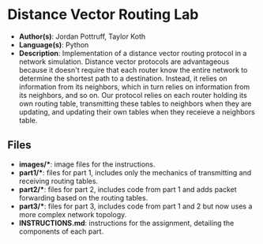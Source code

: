 # Distance Vector Routing Lab
* **Author(s)**: Jordan Pottruff, Taylor Koth
* **Language(s)**: Python
* **Description**: Implementation of a distance vector routing protocol in a network simulation. Distance vector protocols are advantageous because it doesn't require that each router know the entire network to determine the shortest path to a destination. Instead, it relies on information from its neighbors, which in turn relies on information from its neighbors, and so on. Our protocol relies on each router holding its own routing table, transmitting these tables to neighbors when they are updating, and updating their own tables when they receieve a neighbors table.
## Files
* **images/\***: image files for the instructions.
* **part1/\***: files for part 1, includes only the mechanics of transmitting and receiving routing tables.
* **part2/\***: files for part 2, includes code from part 1 and adds packet forwarding based on the routing tables.
* **part3/\***: files for part 3, includes code from part 1 and 2 but now uses a more complex network topology.
* **INSTRUCTIONS.md**: instructions for the assignment, detailing the components of each part.  
